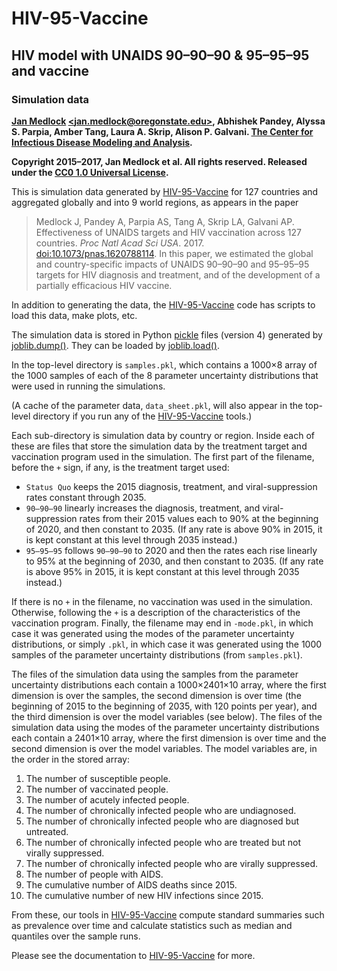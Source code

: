 # HIV-95-Vaccine

## HIV model with UNAIDS 90–90–90 & 95–95–95 and vaccine

### Simulation data

**[Jan Medlock](http://people.oregonstate.edu/~medlockj/)
[\<jan.medlock@oregonstate.edu\>](mailto:jan.medlock@oregonstate.edu),
Abhishek Pandey, Alyssa S. Parpia, Amber Tang, Laura A. Skrip,
Alison P. Galvani.
[The Center for Infectious Disease Modeling and Analysis](http://cidma.yale.edu/).**

**Copyright 2015–2017, Jan Medlock et al.  All rights reserved.
Released under the [CC0 1.0 Universal License](LICENSE).**

This is simulation data generated by
[HIV-95-Vaccine](https://github.com/janmedlock/HIV-95-vaccine/)
for 127 countries and aggregated globally and into 9 world regions, as
appears in the paper
> Medlock J, Pandey A, Parpia AS, Tang A, Skrip LA, Galvani
> AP. Effectiveness of UNAIDS targets and HIV vaccination across 127
> countries. *Proc Natl Acad Sci USA*. 2017.
> [doi:10.1073/pnas.1620788114](https://dx.doi.org/10.1073/pnas.1620788114).
In this paper, we estimated the global and country-specific impacts of
UNAIDS 90–90–90 and 95–95–95 targets for HIV diagnosis and treatment, and
of the development of a partially efficacious HIV vaccine.

In addition to generating the data, the
[HIV-95-Vaccine](https://github.com/janmedlock/HIV-95-vaccine/)
code has scripts to load this data, make plots, etc.

The simulation data is stored in Python
[pickle](https://docs.python.org/3.5/library/pickle.html) files
(version 4) generated by
[joblib.dump()](https://pythonhosted.org/joblib/persistence.html).
They can be loaded by
[joblib.load()](https://pythonhosted.org/joblib/persistence.html).

In the top-level directory is `samples.pkl`, which contains a 1000×8
array of the 1000 samples of each of the 8 parameter uncertainty
distributions that were used in running the simulations.

(A cache of the parameter data, `data_sheet.pkl`, will also appear in
the top-level directory if you run any of the
[HIV-95-Vaccine](https://github.com/janmedlock/HIV-95-vaccine/)
tools.)

Each sub-directory is simulation data by country or region.  Inside
each of these are files that store the simulation data by the
treatment target and vaccination program used in the simulation.  The
first part of the filename, before the `+` sign, if any, is the
treatment target used:
* `Status Quo` keeps the 2015 diagnosis, treatment, and
  viral-suppression rates constant through 2035.
* `90–90–90` linearly increases the diagnosis, treatment, and
  viral-suppression rates from their 2015 values each to 90% at the
  beginning of 2020, and then constant to 2035.  (If any rate is above
  90% in 2015, it is kept constant at this level through 2035
  instead.)
* `95–95–95` follows `90–90–90` to 2020 and then the rates each rise
  linearly to 95% at the beginning of 2030, and then constant to
  2035.  (If any rate is above 95% in 2015, it is kept constant at
  this level through 2035 instead.)

If there is no `+` in the filename, no vaccination was used in the
simulation.  Otherwise, following the `+` is a description of the
characteristics of the vaccination program.  Finally, the filename may
end in `-mode.pkl`, in which case it was generated using the modes of
the parameter uncertainty distributions, or simply `.pkl`, in which
case it was generated using the 1000 samples of the parameter
uncertainty distributions (from `samples.pkl`).

The files of the simulation data using the samples from the parameter
uncertainty distributions each contain a 1000×2401×10 array, where the
first dimension is over the samples, the second dimension is over time
(the beginning of 2015 to the beginning of 2035, with 120 points per
year), and the third dimension is over the model variables (see
below).  The files of the simulation data using the modes of the
parameter uncertainty distributions each contain a 2401×10 array,
where the first dimension is over time and the second dimension is
over the model variables.  The model variables are, in the order in
the stored array:
1. The number of susceptible people.
2. The number of vaccinated people.
3. The number of acutely infected people.
4. The number of chronically infected people who are undiagnosed.
5. The number of chronically infected people who are diagnosed but
   untreated.
6. The number of chronically infected people who are treated but not
   virally suppressed.
7. The number of chronically infected people who are virally suppressed.
8. The number of people with AIDS.
9. The cumulative number of AIDS deaths since 2015.
10. The cumulative number of new HIV infections since 2015.

From these, our tools in
[HIV-95-Vaccine](https://github.com/janmedlock/HIV-95-vaccine/)
compute standard summaries such as prevalence over time and calculate
statistics such as median and quantiles over the sample runs.

Please see the documentation to
[HIV-95-Vaccine](https://github.com/janmedlock/HIV-95-vaccine/)
for more.
